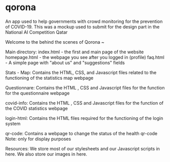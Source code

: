 # qorona
An app used to help governments with crowd monitoring for the prevention of COVID-19. This was a mockup used to submit for the design part in the National AI Competition Qatar


Welcome to the behind the scenes of Qorona ~

Main directory: 
    index.html - the first and main page of the website
    homepage.html -  the webpage you see after you logged in (profile)
    faq.html - A simple page with "about us" and "suggestions" fields


Stats - Map:
    Contains the HTML, CSS, and Javascript files related to the functioning of the 
    statistics map webpage

Questionnare:
    Contains the HTML , CSS and Javascript files for the function for the questionnaire webpage

covid-info:
    Contains the HTML , CSS and Javascript files for the function of the COVID statistics webpage

login-html: 
    Contains the HTML files required for the functioning of the login system

qr-code:
    Contains a webpage to change the status of the health qr-code
    Note: only for display purposes 

Resources: 
    We store most of our stylesheets and our Javascript scripts in here. We also store our images in here.
